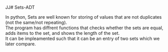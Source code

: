JJ# Sets-ADT

In python, Sets are well known for storing of values that are not duplicates (not the same/not repeating).<br />
The program has diffrent functions that checks whether the sets are equal, adds items to the set, and shows the length of the set.<br />
It can be impleamented such that it can be an entry of two sets which we later compare.<br />

